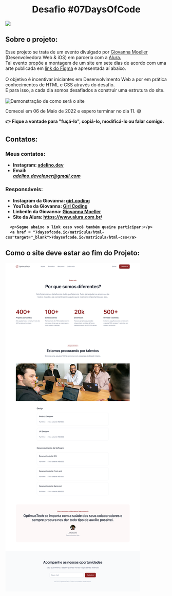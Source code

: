 <h1 align="center">Desafio #07DaysOfCode</h1>
<img src="https://ci3.googleusercontent.com/proxy/CJfmFsWQ21-DGbTjk14X1HLlX0OiiuWZFOHVrXW1f32iRCFjEUaS3DdhmfEvwhlpms4YeerYWzvo9Og4gQ820MIpf58Fsz34QXGATxoAN4mgXDeEC6wPBwb5T2QOpaSkfzk0_A7mYrvlNaQdTFtGktkDxRcN=s0-d-e1-ft#https://content.app-us1.com/MpJmZ/2022/03/25/10d9419a-e494-430e-ab1a-2a07d5b386d6.png?r=1380054803" width="268" style="display:block;border:none;outline:none;width:268px;opacity:1;max-width:268px!important" class="CToWUd">

<h2>Sobre o projeto:</h2>
  <p> 
      Esse projeto se trata de um evento divulgado por <a href="https://www.instagram.com/girl.coding/" target="_blank">Giovanna Moeller</a> (Desenvolvedora Web & iOS) em parceria com a <a href = "https://www.alura.com.br/" target ="_blank">Alura.</a><br>
      Tal evento propõe a montagem de um site em sete dias de acordo com uma arte publicada em <a href = "https://www.figma.com/file/mm3MLozvUDGhDRTxSLlGL5/7daysOfCode-HTML-CSS?node-id=0%3A1" target="_blank">link do Figma</a> e apresentada aí abaixo.<br>
      <br>
      O objetivo é incentivar iniciantes em Desenvolvimento Web a por em prática conhecimentos de HTML e CSS através do desafio.<br>
      E para isso, a cada dia somos desafiados a construir uma estrutura do site.<br>
      <br>
  <img src="https://ci3.googleusercontent.com/proxy/WOBOAFetauo_l1VQzefPXMW1F5uglA1_8oHul0N7iMsOPxQIoxelOaDhmXG0Use9qKkoaqLHwdK3jKrukB1KPvdiG7DvHC4CxfSY7cqa_aaLU6j2I3_UpFmxWXrowuzKV5Vfm2RIvIXe-CyV5HI1C3PRa6xW=s0-d-e1-ft#https://content.app-us1.com/MpJmZ/2022/03/25/8fbbe25d-1ea0-4b28-8c41-9873987aec58.gif?r=1175663824" width="510" style="display:block;border:none;outline:none;width:510px;opacity:1;max-width:100%!important" class="CToWUd a6T" tabindex="0" alt="Demonstração de como será o site">
  
  </p>
  
<p>
  Comecei em 06 de Maio de 2022 e espero terminar no dia 11. &#x1F605
</p>
<p>
  <strong>&#x1F449 Fique a vontade para "fuçá-lo", copiá-lo, modificá-lo ou falar comigo.<strong>
</p>
  
<h2>Contatos:</h2>
  <h3>Meus contatos:</h3>
    <ul>
      <li>Instagram: <a href="https://www.instagram.com/adelino.mar/" target= "_blank">adelino.dev</a>
      <li>Email: <a href="mailto:adelino.developer@gmail.com" target= "_blank"><address>adelino.developer@gmail.com</address></a>
    </ul>
  <h3>Responsáveis:</h3>
      <ul>
        <li>Instagram da Giovanna: <a href="https://www.instagram.com/p/Cb8ZotDB38H/" target="_blank">girl.coding</a>
        <li>YouTube da Giovanna: <a href= "https://www.youtube.com/c/GirlCoding" target="_blank">Girl Coding</a>
        <li>LinkedIn da Giovanna: <a href="https://www.linkedin.com/in/giovannamoeller/" target="_blank">Giovanna Moeller</a>
        <br>
        <li>Site da Alura: <a href= "https://www.alura.com.br/">https://www.alura.com.br/</a>
      </ul>
        
      <p>Segue abaixo o link caso você também queira participar:</p>
      <a href = "7daysofcode.io/matricula/html-css"target="_blank">7daysofcode.io/matricula/html-css</a>

<h2>Como o site deve estar ao fim do Projeto:</h2>
<img src="images/7daysOfCode-HTML-CSS (Copy).png" alt="Referencia do Projeto">
